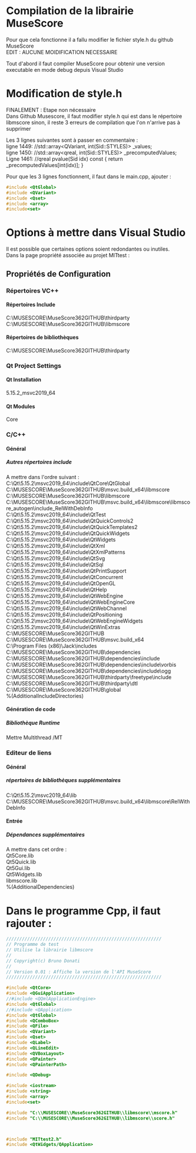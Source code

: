 # Compilation de la librairie MuseScore  
Pour que cela fonctionne il a fallu modifier le fichier style.h du github MuseScore  
EDIT : AUCUNE MOIDIFICATION NECESSAIRE  

Tout d'abord il faut compiler MuseScore pour obtenir une version executable en mode debug depuis Visual Studio  

# Modification de style.h  
FINALEMENT : Etape non nécessaire  
Dans Github Musescore, il faut modifier style.h qui est dans le répertoire libmscore sinon, il reste 3 erreurs de compilation que l'on n'arrive pas à supprimer  

Les 3 lignes suivantes sont à passer en commentaire :    
ligne 1449: //std::array<QVariant, int(Sid::STYLES)> _values;  
ligne 1450: //std::array<qreal, int(Sid::STYLES)> _precomputedValues;  
Ligne 1461: //qreal pvalue(Sid idx) const { return _precomputedValues[int(idx)]; }  

Pour que les 3 lignes fonctionnent, il faut dans le main.cpp, ajouter :   
```cpp
#include <QtGlobal>
#include <QVariant>
#include <Qset>
#include <array>
#include<set>
```


# Options à mettre dans Visual Studio   
Il est possible que certaines options soient redondantes ou inutiles.  
Dans la page propriété associée au projet MITtest :

## Propriétés de Configuration
### Répertoires VC++  
#### Répertoires Include  
C:\MUSESCORE\MuseScore362GITHUB\thirdparty  
C:\MUSESCORE\MuseScore362GITHUB\libmscore  

#### Répertoires de bibliothèques
C:\MUSESCORE\MuseScore362GITHUB\thirdparty   

### Qt Project Settings
#### Qt Installation 
5.15.2_msvc2019_64  

#### Qt Modules
Core  

### C/C++
#### Général
##### Autres répertoires include
A mettre dans l'ordre suivant :  
C:\Qt\5.15.2\msvc2019_64\include\QtCore\QtGlobal  
C:\MUSESCORE\MuseScore362GITHUB\msvc.build_x64\libmscore   
C:\MUSESCORE\MuseScore362GITHUB\libmscore   
C:\MUSESCORE\MuseScore362GITHUB\msvc.build_x64\libmscore\libmscore_autogen\include_RelWithDebInfo  
C:\Qt\5.15.2\msvc2019_64\include\QtTest  
C:\Qt\5.15.2\msvc2019_64\include\QtQuickControls2   
C:\Qt\5.15.2\msvc2019_64\include\QtQuickTemplates2   
C:\Qt\5.15.2\msvc2019_64\include\QtQuickWidgets   
C:\Qt\5.15.2\msvc2019_64\include\QtWidgets   
C:\Qt\5.15.2\msvc2019_64\include\QtXml  
C:\Qt\5.15.2\msvc2019_64\include\QtXmlPatterns   
C:\Qt\5.15.2\msvc2019_64\include\QtSvg   
C:\Qt\5.15.2\msvc2019_64\include\QtSql  
C:\Qt\5.15.2\msvc2019_64\include\QtPrintSupport  
C:\Qt\5.15.2\msvc2019_64\include\QtConcurrent  
C:\Qt\5.15.2\msvc2019_64\include\QtOpenGL  
C:\Qt\5.15.2\msvc2019_64\include\QtHelp  
C:\Qt\5.15.2\msvc2019_64\include\QtWebEngine  
C:\Qt\5.15.2\msvc2019_64\include\QtWebEngineCore  
C:\Qt\5.15.2\msvc2019_64\include\QtWebChannel  
C:\Qt\5.15.2\msvc2019_64\include\QtPositioning  
C:\Qt\5.15.2\msvc2019_64\include\QtWebEngineWidgets  
C:\Qt\5.15.2\msvc2019_64\include\QtWinExtras  
C:\MUSESCORE\MuseScore362GITHUB  
C:\MUSESCORE\MuseScore362GITHUB\msvc.build_x64  
C:\Program Files (x86)\Jack\includes  
C:\MUSESCORE\MuseScore362GITHUB\dependencies  
C:\MUSESCORE\MuseScore362GITHUB\dependencies\include  
C:\MUSESCORE\MuseScore362GITHUB\dependencies\include\vorbis  
C:\MUSESCORE\MuseScore362GITHUB\dependencies\include\ogg   
C:\MUSESCORE\MuseScore362GITHUB\thirdparty\freetype\include   
C:\MUSESCORE\MuseScore362GITHUB\thirdparty\dtl  
C:\MUSESCORE\MuseScore362GITHUB\global  
%(AdditionalIncludeDirectories)  
#### Génération de code
##### Bibliothèque Runtime
Mettre Multithread /MT

### Editeur de liens
#### Général
##### répertoires de bibliothèques supplémentaires
C:\Qt\5.15.2\msvc2019_64\lib  
C:\MUSESCORE\MuseScore362GITHUB\msvc.build_x64\libmscore\RelWithDebInfo  

#### Entrée
##### Dépendances supplémentaires
A mettre dans cet ordre :  
Qt5Core.lib  
Qt5Quick.lib  
Qt5Gui.lib  
Qt5Widgets.lib  
libmscore.lib  
%(AdditionalDependencies)  

# Dans le programme Cpp, il faut rajouter :  
```cpp
///////////////////////////////////////////////////////////
// Programme de test
// Utilise la librairie libmscore
//
// Copyright(c) Bruno Donati
//
// Version 0.01 : Affiche la version de l'API MuseScore
///////////////////////////////////////////////////////////

#include <QtCore>
#include <QGuiApplication>
//#include <QQmlApplicationEngine>
#include <QtGlobal>
//#include <QApplication>
#include <QtGlobal>
#include <QComboBox>
#include <QFile>
#include <QVariant>
#include <Qset>
#include <QLabel>
#include <QLineEdit>
#include <QVBoxLayout>
#include <QPainter>
#include <QPainterPath>

#include <QDebug>

#include <iostream>
#include <string>
#include <array>
#include<set>

#include "C:\\MUSESCORE\\MuseScore362GITHUB\\libmscore\\mscore.h"
#include "C:\\MUSESCORE\\MuseScore362GITHUB\\libmscore\\score.h"



#include "MITtest2.h" 
#include <QtWidgets/QApplication>
```
